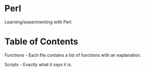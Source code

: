 # Perl
Learning/experimenting with Perl.

# Table of Contents
Functions - Each file contains a list of functions with an explanation.

Scripts - Exactly what it says it is.
